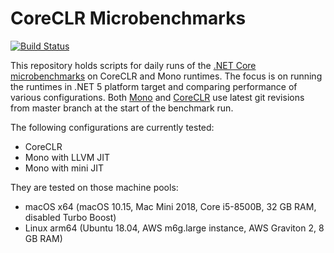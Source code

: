 # CoreCLR Microbenchmarks

[![Build Status](https://filipnavara.visualstudio.com/mono-performance/_apis/build/status/filipnavara.mono-performance?branchName=master)](https://filipnavara.visualstudio.com/mono-performance/_build/latest?definitionId=4&branchName=master)

This repository holds scripts for daily runs of the [.NET Core microbenchmarks](https://github.com/dotnet/performance)
on CoreCLR and Mono runtimes. The focus is on running the runtimes in .NET 5 platform target and comparing performance
of various configurations. Both [Mono](https://github.com/mono/mono/) and [CoreCLR](https://github.com/dotnet/coreclr)
use latest git revisions from master branch at the start of the benchmark run.

The following configurations are currently tested:
- CoreCLR
- Mono with LLVM JIT
- Mono with mini JIT

They are tested on those machine pools:
- macOS x64 (macOS 10.15, Mac Mini 2018, Core i5-8500B, 32 GB RAM, disabled Turbo Boost)
- Linux arm64 (Ubuntu 18.04, AWS m6g.large instance, AWS Graviton 2, 8 GB RAM)
